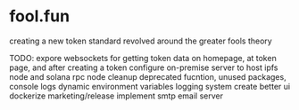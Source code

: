 # fool.fun
creating a new token standard revolved around the greater fools theory


TODO:
expore websockets for getting token data on homepage, at token page, and after creating a token
configure on-premise server to host ipfs node and solana rpc node
cleanup deprecated fucntion, unused packages, console logs
dynamic environment variables
logging system
create better ui
dockerize
marketing/release
implement smtp email server
